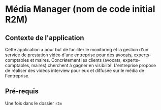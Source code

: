 # Média Manager (nom de code initial R2M)

## Contexte de l'application

Cette application a pour but de faciliter le monitoring et la gestion d'un service de prestation vidéo d'une entreprise pour des avocats, experts-comptables et maires. Concrètement les clients (avocats, experts-comptables, maires) cherchent à gagner en visibilité. L'entreprise propose de réaliser des vidéos interview pour eux et diffusée sur le média de l'entreprise.

## Pré-requis

Une fois dans le dossier ```r2m```
